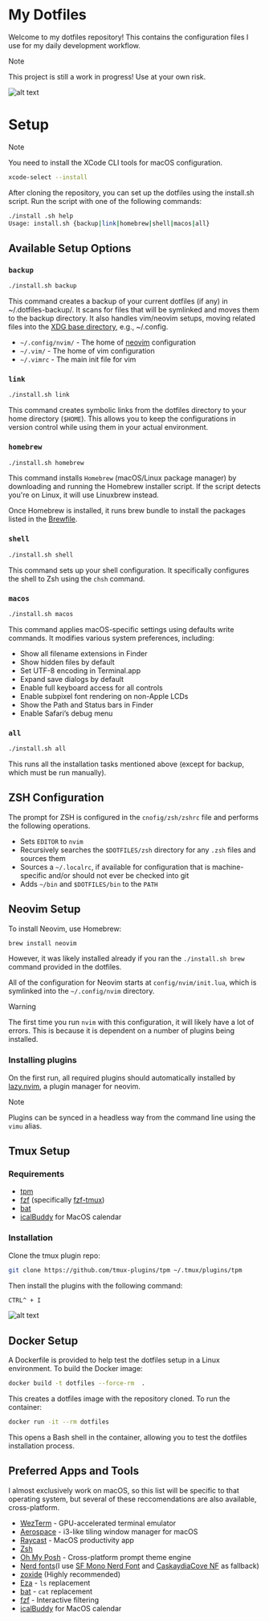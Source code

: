 # My Dotfiles
Welcome to my dotfiles repository! This contains the configuration files I use for my daily development workflow.

> [!Note]
>
> This project is still a work in progress! Use at your own risk.

![alt text](/assets/preview.png)

# Setup

> [!Note]
>
> You need to install the XCode CLI tools for macOS configuration.

```bash
xcode-select --install
```
After cloning the repository, you can set up the dotfiles using the install.sh script. Run the script with one of the following commands:

```bash
./install .sh help
Usage: install.sh {backup|link|homebrew|shell|macos|all}
```
## Available Setup Options

### `backup`

```bash
./install.sh backup
```

This command creates a backup of your current dotfiles (if any) in ~/.dotfiles-backup/. It scans for files that will be symlinked and moves them to the backup directory. It also handles vim/neovim setups, moving related files into the [XDG base directory](http://standards.freedesktop.org/basedir-spec/basedir-spec-latest.html), e.g., ~/.config.

- `~/.config/nvim/` - The home of [neovim](https://neovim.io/) configuration
- `~/.vim/` - The home of vim configuration
- `~/.vimrc` - The main init file for vim

### `link`

```bash
./install.sh link
```

This command creates symbolic links from the dotfiles directory to your home directory (`$HOME`). This allows you to keep the configurations in version control while using them in your actual environment.

### `homebrew`

```bash
./install.sh homebrew
```

This command installs `Homebrew` (macOS/Linux package manager) by downloading and running the Homebrew installer script. If the script detects you're on Linux, it will use Linuxbrew instead.

Once Homebrew is installed, it runs brew bundle to install the packages listed in the [Brewfile](./Brewfile).

### `shell`

```bash
./install.sh shell
```

This command sets up your shell configuration. It specifically configures the shell to Zsh using the `chsh` command.

### `macos`

```bash
./install.sh macos
```

This command applies macOS-specific settings using defaults write commands. It modifies various system preferences, including:

* Show all filename extensions in Finder
* Show hidden files by default
* Set UTF-8 encoding in Terminal.app
* Expand save dialogs by default
* Enable full keyboard access for all controls
* Enable subpixel font rendering on non-Apple LCDs
* Show the Path and Status bars in Finder
* Enable Safari’s debug menu

### `all`

```bash
./install.sh all
```

This runs all the installation tasks mentioned above (except for backup, which must be run manually).

## ZSH Configuration

The prompt for ZSH is configured in the `cnofig/zsh/zshrc` file and performs the
following operations.

- Sets `EDITOR` to `nvim`
- Recursively searches the `$DOTFILES/zsh` directory for any `.zsh` files and
  sources them
- Sources a `~/.localrc`, if available for configuration that is
  machine-specific and/or should not ever be checked into git
- Adds `~/bin` and `$DOTFILES/bin` to the `PATH`

## Neovim Setup

To install Neovim, use Homebrew:

```bash
brew install neovim
```

However, it was likely installed already if you ran the `./install.sh brew`
command provided in the dotfiles.

All of the configuration for Neovim starts at `config/nvim/init.lua`, which is
symlinked into the `~/.config/nvim` directory.

> [!Warning]
>
> The first time you run `nvim` with this configuration, it will likely have a
> lot of errors. This is because it is dependent on a number of plugins being
> installed.

### Installing plugins

On the first run, all required plugins should automatically installed by
[lazy.nvim](https://github.com/folke/lazy.nvim), a plugin manager for neovim.

> [!Note]
>
> Plugins can be synced in a headless way from the command line using the `vimu`
> alias.

## Tmux Setup

### Requirements

- [tpm](https://github.com/tmux-plugins/tpm)
- [fzf](https://github.com/junegunn/fzf) (specifically [fzf-tmux](https://github.com/junegunn/fzf#fzf-tmux-script))
- [bat](https://github.com/sharkdp/bat)
- [icalBuddy](https://formulae.brew.sh/formula/ical-buddy#default) for MacOS calendar

### Installation

Clone the tmux plugin repo:

```bash
git clone https://github.com/tmux-plugins/tpm ~/.tmux/plugins/tpm
```

Then install the plugins with the following command:

```bash
CTRL^ + I
```

![alt text](/assets/tmux.png)

## Docker Setup

A Dockerfile is provided to help test the dotfiles setup in a Linux environment. To build the Docker image:

```bash
docker build -t dotfiles --force-rm  .
```

This creates a dotfiles image with the repository cloned. To run the container:

```bash
docker run -it --rm dotfiles
```

This opens a Bash shell in the container, allowing you to test the dotfiles installation process.

## Preferred Apps and Tools

I almost exclusively work on macOS, so this list will be specific to that
operating system, but several of these reccomendations are also available,
cross-platform.

- [WezTerm](https://wezfurlong.org/wezterm/index.html) - GPU-accelerated terminal emulator
- [Aerospace](https://github.com/nikitabobko/AeroSpace) - i3-like tiling window manager for macOS
- [Raycast](https://raycast.com) - MacOS productivity app
- [Zsh](https://zsh.org/)
- [Oh My Posh](https://ohmyposh.dev) - Cross-platform prompt theme engine
- [Nerd fonts](https://nerdfonts.com)(I use [SF Mono Nerd Font](https://github.com/shaunsingh/SFMono-Nerd-Font-Ligaturized) and [CaskaydiaCove NF](https://www.nerdfonts.com/font-downloads) as fallback)
- [zoxide](https://github.com/ajeetdsouza/zoxide) (Highly recommended)
- [Eza](https://github.com/eza-community/eza) - `ls` replacement
- [bat](https://github.com/sharkdp/bat) - `cat` replacement
- [fzf](https://github.com/PatrickF1/fzf.fish) - Interactive filtering
- [icalBuddy](https://formulae.brew.sh/formula/ical-buddy#default) for MacOS calendar